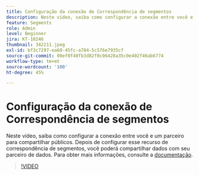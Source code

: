 ```yaml
---
title: Configuração da conexão de Correspondência de segmentos
description: Neste vídeo, saiba como configurar a conexão entre você e um parceiro para compartilhar públicos. Após configurar esse recurso de Correspondência de segmentos, você ... (as descrições devem ter entre 60 e 160 caracteres)
feature: Segments
role: Admin
level: Beginner
jira: KT-10246
thumbnail: 342211.jpeg
exl-id: bf3c7297-ea60-45fc-a784-5c576e7935cf
source-git-commit: 00ef0f40fb3d82f0c06428a35c0e402f46ab6774
workflow-type: tm+mt
source-wordcount: '100'
ht-degree: 45%

---
```


# Configuração da conexão de Correspondência de segmentos

Neste vídeo, saiba como configurar a conexão entre você e um parceiro para compartilhar públicos. Depois de configurar esse recurso de correspondência de segmentos, você poderá compartilhar dados com seu parceiro de dados. Para obter mais informações, consulte a [documentação](https://experienceleague.adobe.com/docs/experience-platform/segmentation/ui/segment-match/overview.html?lang=pt-BR).

>[!VIDEO](https://video.tv.adobe.com/v/342211/?learn=on)
